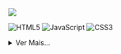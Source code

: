 <img src="https://github.com/AlissonForbidden/AlissonForbidden/blob/main/img/logo.svg" style="margin:auto;" >


<p style="text-align:center;">

![HTML5](https://img.shields.io/badge/html5-%23E34F26.svg?style=for-the-badge&logo=html5&logoColor=white) ![JavaScript](https://img.shields.io/badge/javascript-%23323330.svg?style=for-the-badge&logo=javascript&logoColor=%23F7DF1E) ![CSS3](https://img.shields.io/badge/css3-%231572B6.svg?style=for-the-badge&logo=css3&logoColor=white)

</p>
<details>
<summary style="margin:auto;">Ver Mais...</summary>

[![Typing SVG](https://readme-typing-svg.herokuapp.com?font=Monoscape&color=%23F71D4F&size=26&center=true&vCenter=true&lines=%E2%9C%A8+Welcome+to+my+github+%E2%9C%A8)](https://git.io/typing-svg)

# Hi there 👋

**A little bit more of me...**

- 🖥️ I'm studying in an System Development technician course in Etec Aristoteles Ferreira

- ❤️ I'm passionate about understanding Design and Frontend development

### My Skills
<p align="center">
<img src="https://github-readme-stats.vercel.app/api?username=AlissonForbidden&theme=dark&show_icons=true" href="https://github.com/Alisson" height="150em">
<img src="https://github-readme-stats.vercel.app/api/top-langs/?username=AlissonForbidden&hide=html&layout=compact&theme=dark" href="https://github.com/iuricode/" height="150em">
</p>
<p style="text-align:center; font-size:18px; margin:0px;"> Sobre mim:</p>
<p style="text-align:center;">
<a href="https://www.instagram.com/alisu403/" target="_blank"> ![Instagram](https://img.shields.io/badge/Instagram-000?style=for-the-badge&logo=instagram&logoColor=white) </a> <a href="https://www.twitter.com/AlisuForbidden" target="_blank"> ![Twitter](https://img.shields.io/badge/Twitter-000?style=for-the-badge&logo=twitter&logoColor=white) </a>

</p>

</details>
